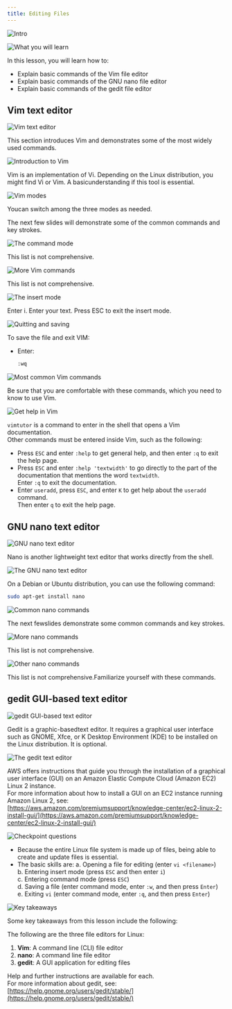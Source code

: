 ```yaml
---
title: Editing Files
---
```


![Intro](../../../assets/linux-fundamentals/editing_files/intro.png)

![What you will learn](../../../assets/linux-fundamentals/editing_files/targets.png)

In this lesson, you will learn how to:

- Explain basic commands of the Vim file editor  
- Explain basic commands of the GNU nano file editor  
- Explain basic commands of the gedit file editor

## Vim text editor
![Vim text editor](../../../assets/linux-fundamentals/editing_files/vim_text_editor.png)

This section introduces Vim and demonstrates some of the most widely used commands.

![Introduction to Vim](../../../assets/linux-fundamentals/editing_files/intro_vim.png)

Vim is an implementation of Vi. Depending on the Linux distribution, you might find Vi or Vim. A basicunderstanding if this tool is essential.

![Vim modes](../../../assets/linux-fundamentals/editing_files/vim_modes.png)

Youcan switch among the three modes as needed.

The next few slides will demonstrate some of the common commands and key strokes.

![The command mode](../../../assets/linux-fundamentals/editing_files/command_mode.png)

This list is not comprehensive.

![More Vim commands](../../../assets/linux-fundamentals/editing_files/more_vim_commands.png)

This list is not comprehensive.

![The insert mode](../../../assets/linux-fundamentals/editing_files/insert_mode.png)

Enter i.
Enter your text.
Press ESC to exit the insert mode.

![Quitting and saving](../../../assets/linux-fundamentals/editing_files/quitting_saving.png)

To save the file and exit VIM:

- Enter:
  ```bash
  :wq
  ```

![Most common Vim commands](../../../assets/linux-fundamentals/editing_files/common_vim_commands.png)

Be sure that you are comfortable with these commands, which you need to know to use Vim.

![Get help in Vim](../../../assets/linux-fundamentals/editing_files/get_help_vim.png)

`vimtutor` is a command to enter in the shell that opens a Vim documentation.  
Other commands must be entered inside Vim, such as the following:

- Press `ESC` and enter `:help` to get general help, and then enter `:q` to exit the help page.  
- Press `ESC` and enter `:help 'textwidth'` to go directly to the part of the documentation that mentions the word `textwidth`.  
  Enter `:q` to exit the documentation.  
- Enter `useradd`, press `ESC`, and enter `K` to get help about the `useradd` command.  
  Then enter `q` to exit the help page.

## GNU nano text editor

![GNU nano text editor](../../../assets/linux-fundamentals/editing_files/nano_editor.png)

Nano is another lightweight text editor that works directly from the shell.

![The GNU nano text editor](../../../assets/linux-fundamentals/editing_files/nano_editor_2.png)

On a Debian or Ubuntu distribution, you can use the following command:

```bash
sudo apt-get install nano
```

![Common nano commands](../../../assets/linux-fundamentals/editing_files/common_nano_commands.png)

The next fewslides demonstrate some common commands and key strokes.

![More nano commands](../../../assets/linux-fundamentals/editing_files/more_nano_commands.png)

This list is not comprehensive.

![Other nano commands](../../../assets/linux-fundamentals/editing_files/other_nano_commands.png)

This list is not comprehensive.Familiarize yourself with these commands.

## gedit GUI-based text editor

![gedit GUI-based text editor](../../../assets/linux-fundamentals/editing_files/gedit_editor.png)

Gedit is a graphic-basedtext editor. It requires a graphical user interface such as GNOME, Xfce, or K Desktop Environment (KDE) to be installed on the Linux distribution. It is optional.

![The gedit text editor](../../../assets/linux-fundamentals/editing_files/gedit_text_editor.png)

AWS offers instructions that guide you through the installation of a graphical user interface (GUI) on an Amazon Elastic Compute Cloud (Amazon EC2) Linux 2 instance.  
For more information about how to install a GUI on an EC2 instance running Amazon Linux 2, see:  
[https://aws.amazon.com/premiumsupport/knowledge-center/ec2-linux-2-install-gui/](https://aws.amazon.com/premiumsupport/knowledge-center/ec2-linux-2-install-gui/)

![Checkpoint questions](../../../assets/linux-fundamentals/editing_files/questions.png)

- Because the entire Linux file system is made up of files, being able to create and update files is essential.  
- The basic skills are:
  a. Opening a file for editing (enter `vi <filename>`)  
  b. Entering insert mode (press `ESC` and then enter `i`)  
  c. Entering command mode (press `ESC`)  
  d. Saving a file (enter command mode, enter `:w`, and then press `Enter`)  
  e. Exiting `vi` (enter command mode, enter `:q`, and then press `Enter`)

![Key takeaways](../../../assets/linux-fundamentals/editing_files/takeaways.png)

Some key takeaways from this lesson include the following:

The following are the three file editors for Linux:

1. **Vim**: A command line (CLI) file editor  
2. **nano**: A command line file editor  
3. **gedit**: A GUI application for editing files  

Help and further instructions are available for each.  
For more information about gedit, see:  
[https://help.gnome.org/users/gedit/stable/](https://help.gnome.org/users/gedit/stable/)
